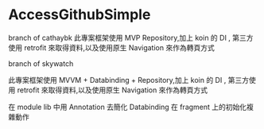 # AccessGithubSimple
branch of cathaybk
此專案框架使用 MVP Repository,加上 koin 的 DI ,
第三方使用 retrofit 來取得資料,以及使用原生 Navigation 來作為轉頁方式


branch of skywatch

此專案框架使用 MVVM + Databinding + Repository,加上 koin 的 DI ,
第三方使用 retrofit 來取得資料,以及使用原生 Navigation 來作為轉頁方式

在 module lib 中用 Annotation 去簡化 Databinding 在 fragment 上的初始化複雜動作
